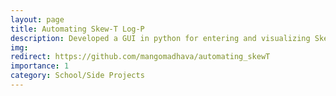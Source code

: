 ```yaml
---
layout: page
title: Automating Skew-T Log-P
description: Developed a GUI in python for entering and visualizing Skew-T Log-P diagrams used in meteorology
img:
redirect: https://github.com/mangomadhava/automating_skewT
importance: 1
category: School/Side Projects
---
```

